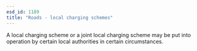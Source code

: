 ```yaml
---
esd_id: 1189
title: "Roads - local charging schemes"
---
```


A local charging scheme or a joint local charging scheme may be put into operation by certain local authorities in certain circumstances.

